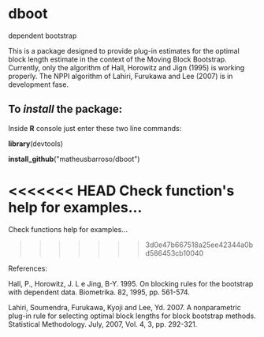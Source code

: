 # dboot
dependent bootstrap

This is a package designed to provide plug-in estimates for the optimal block length estimate in the context of the Moving Block Bootstrap. Currently, only the algorithm of Hall, Horowitz and Jign (1995) is working properly. The NPPI algorithm of Lahiri, Furukawa and Lee (2007) is in development fase.

## To *install* the package:
Inside **R** console just enter these two line commands:

**library**(devtools) 

**install_github**("matheusbarroso/dboot") 

<<<<<<< HEAD
Check function's help for examples...
=======
Check functions help for examples...
>>>>>>> 3d0e47b667518a25ee42344a0bd586453cb10040

References: 

Hall, P., Horowitz, J. L e Jing, B-Y. 1995. On blocking rules for the bootstrap with dependent data. Biometrika. 82, 1995, pp. 561-574.

Lahiri, Soumendra, Furukawa, Kyoji and Lee, Yd. 2007. A nonparametric plug-in rule for selecting optimal block lengths for block bootstrap methods. Statistical Methodology. July, 2007, Vol. 4, 3, pp. 292-321.
 
